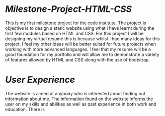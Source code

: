 # *Milestone-Project-HTML-CSS*
This is my first milestone project for the code institute. The project is objective
is to design a static website using what I have learnt during the first few modules based on
HTML and CSS. For this project I will be designing my virtual resume this is because whilst I had many ideas for this project, 
I feel my other ideas will be better suited for future projects when working with more advanced languages. I feel that my resume will be a good foundation for my portfolio 
and will allow me to demonstrate a variety of features allowed by HTML and CSS along with the use of bootstrap.

# *User  Experience*
The website is aimed at anybody who is interested about finding out information about me.
The information found on the website informs the user on my skills and abilities as well as past experience in both work and education.
There is 